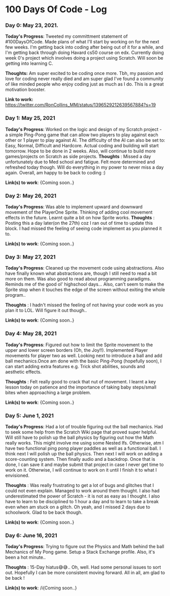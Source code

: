 # 100 Days Of Code - Log

### Day 0: May 23, 2021.

**Today's Progress**: Tweeted my committment statement of #100DaysOfCode. Made plans of what I'll start by working on for the next few weeks. I'm getting back into coding after being out of it for a while, and I'm getting back through doing Havard cs50 course on edx. Currently doing week 0's project which involves doing a project using Scratch. Will soon be getting into learning C.

**Thoughts:** Am super excited to be coding once more. Tbh, my passion and love for coding never really died and am super glad I've found a community of like minded people who enjoy coding just as much as I do. This is a great motivation booster.

**Link to work:** https://twitter.com/RonCollins_MM/status/1396529212639567884?s=19



### Day 1: May 25, 2021

**Today's Progress**: Worked on the logic and design of my Scratch project - a simple Ping-Pong game that can allow two players to play against each other or 1 player to play against AI. The difficulty of the AI can also be set to: Easy, Normal, Difficult and Hardcore. Actual coding and building will start tomorrow. Hope to be done in 2 weeks. Also, will continue to build more games/projects on Scratch as side projects.
**Thoughts** : Missed a day unfortunately due to Med school and fatigue. Felt more determined and refreshed today though. Will do everything in my power to never miss a day again. Overall, am happy to be back to coding :)

**Link(s) to work**: {Coming soon..}

### Day 2: May 26, 2021

**Today's Progress**: Was able to implement upward and downward movement of the PlayerOne Sprite. Thinking of adding cool movement effects in the future. Learnt quite a bit on how Sprite works.
**Thoughts** : Posting this a day later(on the 27th) coz I ran out of time to update this block. I had missed the feeling of seeing code implement as you planned it to.

**Link(s) to work**: {Coming soon..}

### Day 3: May 27, 2021

**Today's Progress**: Cleaned up the movement code using abstractions. Also have finally known what abstractions are, though I still need to read a bit more on them. Was also good to read about programming paradigms. Reminds me of the good ol' highschool days... Also, can't seem to make the Sprite stop when it touches the edge of the screen without exiting the whole program..

**Thoughts** : I hadn't missed the feeling of not having your code work as you plan it to LOL. Will figure it out though..

**Link(s) to work**: {Coming soon..}

### Day 4: May 28, 2021

**Today's Progress**: Figured out how to limit the Sprite movement to the upper and lower screen borders (Oh, the Joy!!). Implemented Player movements for player two as well. Looking next to introduce a ball and add ball mechanics.Once am done with the basic Ping-Pong (hopefully soon), I can start adding extra features e.g. Trick shot abilities, sounds and aesthetic effects.

**Thoughts** : Felt really good to crack that nut of movement. I learnt a key lesson today on patience and the importance of taking baby steps/small bites when approaching a large problem.

**Link(s) to work**: {Coming soon..}

### Day 5: June 1, 2021

**Today's Progress**: Had a lot of trouble figuring out the ball mechanics. Had to seek some help from the Scratch Wiki page that proved super helpful. Will still have to polish up the ball physics by figuring out how the Math really works. This might involve me using some Nested Ifs. Otherwise, atm I have two functional ping pong player paddles as well as a functional ball. I think next I will polish up the ball physics. Then next I will work on adding a score-counting system. Then finally audio and a backdrop. Once that is done, I can save it and maybe submit that project in case I never get time to work on it. Otherwise, I will continue to work on it until I finish it to what I envisioned.

**Thoughts** : Was really frustrating to get a lot of bugs and glitches that I could not even explain. Managed to work around them thought. I also had underestimated the power of Scratch - it is not as easy as I thought. I also have to learn to be disciplined to 1 hour a day and to learn to take a break even when am stuck on a glitch. Oh yeah, and I missed 2 days due to schoolwork. Glad to be back though.

**Link(s) to work**: {Coming soon..}
### Day 6: June 16, 2021

**Today's Progress**: Trying to figure out the Physics and Math behind the ball Mechanics of My Pong game. Setup a Stack Exchange profile. Also, it's been a hot minute..

**Thoughts** : 15-Day hiatus😅😅.. Oh, well. Had some personal issues to sort out. Hopefully I can be more consistent moving forward. All in all, am glad to be back !

**Link(s) to work**: /i{Coming soon..}

